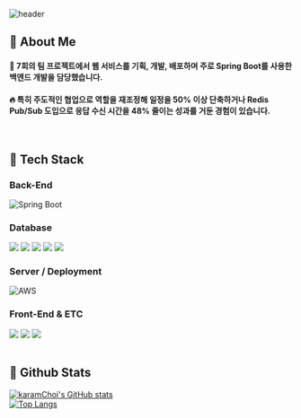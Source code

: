 <div>
  
  <!--Header-->
![header](https://capsule-render.vercel.app/api?type=waving&color=gradient&height=300&section=header&text=Welcome%20to%20RiverChoi%20Github%20%F0%9F%A4%97&fontSize=50)
  
</div>

<div>
  <!--Body-->
  
  ## 👀 About Me
  #### :raising_hand: 7회의 팀 프로젝트에서 웹 서비스를 기획, 개발, 배포하며 주로 Spring Boot를 사용한 백엔드 개발을 담당했습니다.<br/>
  #### :fire: 특히 주도적인 협업으로 역할을 재조정해 일정을 50% 이상 단축하거나 Redis Pub/Sub 도입으로 응답 수신 시간을 48% 줄이는 성과를 거둔 경험이 있습니다.<br/>
  <br/>
  
  ## 🧱 Tech Stack
  ### Back-End
  ![Spring Boot](https://img.shields.io/badge/Spring%20Boot-6DB33F?style=flat-square&logo=Spring%20Boot&logoColor=white)

  ### Database
  <img src="https://img.shields.io/badge/MySQL-4479A1?style=flat-square&logo=MySQL&logoColor=white"/>
  <img src="https://img.shields.io/badge/Oracle-F80000?style=flat-square&logo=Oracle&logoColor=white"/>
  <img src="https://img.shields.io/badge/MariaDB-003545?style=flat-square&logo=MariaDB&logoColor=white"/>
  <img src="https://img.shields.io/badge/Redis-DC382D?style=flat-square&logo=Redis&logoColor=white"/>
  <img src="https://img.shields.io/badge/MongoDB-47A248?style=flat-square&logo=MongoDB&logoColor=white"/>
  
  ### Server / Deployment
  ![AWS](https://img.shields.io/badge/AWS-232F3E?style=flat-square&logo=Amazon%20AWS&logoColor=white)

  ### Front-End & ETC
  <img src="https://img.shields.io/badge/React-61DAFB?style=flat-square&logo=React&logoColor=white"/>
  <img src="https://img.shields.io/badge/Thymeleaf-005F0F?style=flat-square&logo=Thymeleaf&logoColor=white"/>
  <img src="https://img.shields.io/badge/JSP-007396?style=flat-square&logo=Java&logoColor=white"/>
  <br/>
  <br/>
  
  ## 🤔 Github Stats
  [![karamChoi's GitHub stats](https://github-readme-stats.vercel.app/api/?username=karamChoi2523)](https://github.com/anuraghazra/github-readme-stats)
  <br/>
  [![Top Langs](https://github-readme-stats.vercel.app/api/top-langs/?username=karamChoi2523&layout=compact&theme=default)](https://github.com/anuraghazra/github-readme-stats)
  
</div>

<!--
**karamChoi2523/karamChoi2523** is a ✨ _special_ ✨ repository because its `README.md` (this file) appears on your GitHub profile.

Here are some ideas to get you started:

- 🔭 I’m currently working on ...
- 🌱 I’m currently learning ...
- 👯 I’m looking to collaborate on ...
- 🤔 I’m looking for help with ...
- 💬 Ask me about ...
- 📫 How to reach me: ...
- 😄 Pronouns: ...
- ⚡ Fun fact: ...
-->

